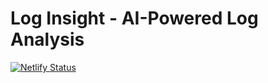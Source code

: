#   Log Insight - AI-Powered Log Analysis
<!--
Transform system observability with intelligent log analysis using advanced AI models
-->

[![Netlify Status](https://api.netlify.com/api/v1/badges/9095ee37-ff5c-4731-b49b-1023fd820090/deploy-status)](https://app.netlify.com/sites/espira-hbk-talk/deploys)